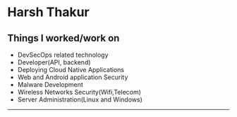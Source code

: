 # Harsh Thakur
## Things I worked/work on
- DevSecOps related technology
- Developer(API, backend)
- Deploying Cloud Native Applications
- Web and Android application Security
- Malware Development 
- Wireless Networks Security(Wifi,Telecom) 
- Server Administration(Linux and Windows)



---







